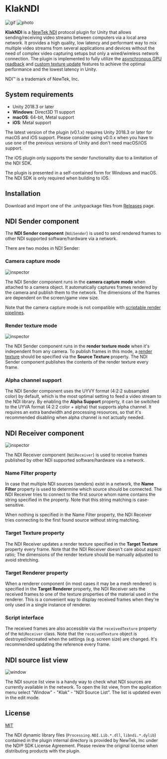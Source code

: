 KlakNDI
=======

![gif](https://i.imgur.com/k3Bwcoq.gif)
![photo](https://i.imgur.com/HY1NMYm.jpg)

**KlakNDI** is a [NewTek NDI] protocol plugin for Unity that allows
sending/receiving video streams between computers via a local area network.
It provides a high quality, low latency and performant way to mix multiple
video streams from several applications and devices without the need of complex
video capturing setups but only a wired/wireless network connection. The plugin
is implemented to fully utilize the [asynchronous GPU readback] and [custom
texture update] features to achieve the optimal performance and the lowest
latency in Unity.

NDI™ is a trademark of NewTek, Inc.

[NewTek NDI]: http://NDI.NewTek.com/
[asynchronous GPU readback]: https://github.com/keijiro/AsyncCaptureTest
[custom texture update]: https://github.com/keijiro/TextureUpdateExample

System requirements
-------------------

- Unity 2018.3 or later
- **Windows**: Direct3D 11 support
- **macOS**: 64-bit, Metal support
- **iOS**: Metal support

The latest version of the plugin (v0.1.x) requires Unity 2018.3 or later for
macOS and iOS support. Please consider using v0.0.x when you have to use one
of the previous versions of Unity and don't need macOS/iOS support.

The iOS plugin only supports the sender functionality due to a limitation of
the NDI SDK.

The plugin is presented in a self-contained form for Windows and macOS. The NDI
SDK is only required when building to iOS.

Installation
------------

Download and import one of the .unitypackage files from [Releases] page.

[Releases]: https://github.com/keijiro/KlakNDI/releases

NDI Sender component
--------------------

The **NDI Sender component** (`NdiSender`) is used to send rendered frames to
other NDI supported software/hardware via a network.

There are two modes in NDI Sender:

### Camera capture mode

![inspector](https://i.imgur.com/EH4caKU.png)

The NDI Sender component runs in the **camera capture mode** when attached to a
camera object. It automatically captures frames rendered by the camera and
publish them to the network. The dimensions of the frames are dependent on the
screen/game view size.

Note that the camera capture mode is not compatible with [scriptable render
pipelines].

[scriptable render pipelines]: https://docs.unity3d.com/Manual/ScriptableRenderPipeline.html

### Render texture mode

![inspector](https://i.imgur.com/BN5RsXl.png)

The NDI Sender component runs in the **render texture mode** when it's
independent from any camera. To publish frames in this mode, a [render texture]
should be specified via the **Source Texture** property. The NDI Sender
component publishes the contents of the render texture every frame.

[render texture]: https://docs.unity3d.com/Manual/class-RenderTexture.html

### Alpha channel support

The NDI Sender component uses the UYVY format (4:2:2 subsampled color) by
default, which is the most optimal setting to feed a video stream to the NDI
library. By enabling the **Alpha Support** property, it can be switched to the
UYVA format (4:2:2 color + alpha) that supports alpha channel. It requires an
extra bandwidth and processing resources, so that it's recommended disabling
when alpha channel is not actually needed.

NDI Receiver component
----------------------

![inspector](https://i.imgur.com/hdxALxS.png)

The NDI Receiver component (`NdiReceiver`) is used to receive frames published
by other NDI supported software/hardware via a network.

### Name Filter property

In case that multiple NDI sources (senders) exist in a network, the **Name
Filter** property is used to determine which source should be connected. The NDI
Receiver tries to connect to the first source whom name contains the string
specified in the property. Note that this string matching is case-sensitive.

When nothing is specified in the Name Filter property, the NDI Receiver tries
connecting to the first found source without string matching.

### Target Texture property

The NDI Receiver updates a render texture specified in the **Target Texture**
property every frame. Note that the NDI Receiver doesn't care about aspect
ratio; The dimensions of the render texture should be manually adjusted to
avoid stretching.

### Target Renderer property

When a renderer component (in most cases it may be a mesh renderer) is
specified in the **Target Renderer** property, the NDI Receiver sets the
received frames to one of the texture properties of the material used in the
renderer. This is a convenient way to display received frames when they're only
used in a single instance of renderer.

### Script interface

The received frames are also accessible via the `receivedTexture` property of
the `NdiReceiver` class. Note that the `receivedTexture` object is
destroyed/recreated when the settings (e.g. screen size) are changed. It's
recommended updating the reference every frame.

NDI source list view
--------------------

![window](https://i.imgur.com/gdfF7tO.png)

The NDI source list view is a handy way to check what NDI sources are
currently available in the network. To open the list view, from the
application menu select "Window" - "Klak" - "NDI Source List". The list is
updated even in the edit mode.

License
-------

[MIT](LICENSE)

The NDI dynamic library files (`Processing.NDI.Lib.*.dll`, `libndi.*.dylib`)
contained in the plugin internal directory is provided by NewTek, Inc under the
NDI® SDK License Agreement. Please review the original license when
distributing products with the plugin.
